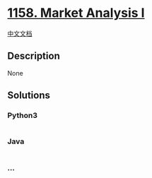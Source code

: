 # [1158. Market Analysis I](https://leetcode.com/problems/market-analysis-i)

[中文文档](/solution/1100-1199/1158.Market%20Analysis%20I/README.md)

## Description

None

## Solutions

<!-- tabs:start -->

### **Python3**

```python

```

### **Java**

```java

```

### **...**

```

```

<!-- tabs:end -->
